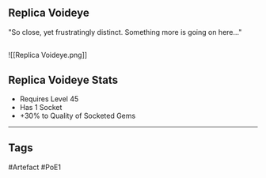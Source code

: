 ## Replica Voideye
"So close, yet frustratingly distinct. Something more is going on here..."
##
![[Replica Voideye.png]]
## Replica Voideye Stats
- Requires Level 45
- Has 1 Socket
- +30% to Quality of Socketed Gems


---
## Tags
#Artefact
#PoE1